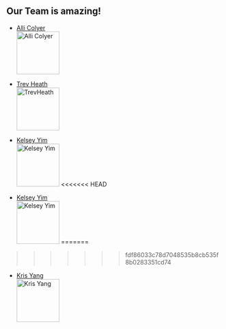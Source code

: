 ## Our Team is amazing!

- [Alli Colyer](https://github.com/allicolyer)<br />
  <img src="https://avatars2.githubusercontent.com/u/11083917?v=4" width="100px;" alt="Alli Colyer"/>

- [Trev Heath](https://github.com/TrevHeath)<br />
  <img src="https://avatars3.githubusercontent.com/u/23729837?v=4" width="100px;" alt="TrevHeath"/>
- [Kelsey Yim](https://github.com/kelseyyim)<br />
  <img src="https://avatars1.githubusercontent.com/u/32113193?s=460&v=4" width="100px;" alt="Kelsey Yim"/>
<<<<<<< HEAD
- [Kelsey Yim](https://github.com/kelseyyim)<br />
  <img src="https://avatars1.githubusercontent.com/u/32113193?s=460&v=4" width="100px;" alt="Kelsey Yim"/>
=======

>>>>>>> fdf86033c78d7048535b8cb535f8b0283351cd74
  - [Kris Yang](https://github.com/hkyang995)<br />
    <img src="https://avatars2.githubusercontent.com/u/31262171?v=4" width="100px;" alt="Kris Yang"/>
